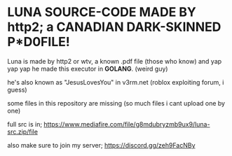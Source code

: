 # LUNA SOURCE-CODE MADE BY http2; a CANADIAN DARK-SKINNED P*D0FILE!

Luna is made by http2 or wtv, a known .pdf file (those who know) and yap yap yap he made this executor in **GOLANG**. (weird guy)

he's also known as "JesusLovesYou" in v3rm.net (roblox exploiting forum, i guess)

some files in this repository are missing (so much files i cant upload one by one)

full src is in; https://www.mediafire.com/file/g8mdubryzmb9ux9/luna-src.zip/file

also make sure to join my server; https://discord.gg/zeh9FacNBy
